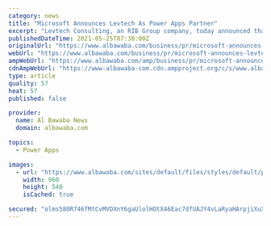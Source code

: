 ```yaml
---
category: news
title: "Microsoft Announces Levtech As Power Apps Partner"
excerpt: "Levtech Consulting, an RIB Group company, today announced that it has extended its partnership with Microsoft to be a certified Power Apps Partner Levtech Consulting, an RIB Group company ..."
publishedDateTime: 2021-05-25T07:30:00Z
originalUrl: "https://www.albawaba.com/business/pr/microsoft-announces-levtech-power-apps-partner-1429413"
webUrl: "https://www.albawaba.com/business/pr/microsoft-announces-levtech-power-apps-partner-1429413"
ampWebUrl: "https://www.albawaba.com/amp/business/pr/microsoft-announces-levtech-power-apps-partner-1429413"
cdnAmpWebUrl: "https://www-albawaba-com.cdn.ampproject.org/c/s/www.albawaba.com/amp/business/pr/microsoft-announces-levtech-power-apps-partner-1429413"
type: article
quality: 57
heat: 57
published: false

provider:
  name: Al Bawaba News
  domain: albawaba.com

topics:
  - Power Apps

images:
  - url: "https://www.albawaba.com/sites/default/files/styles/default/public/2021-05/Anilesh%20Kumar%2C%20CEO%2C%20Levtech%20Consulting.JPG?itok=FNOzJPpk"
    width: 960
    height: 540
    isCached: true

secured: "olms580R746fMtCvMVDXnY6gaUlolHOtX46Eac7dfUAJY4vLaRyaHArpjiXuXFRVdyrGkXwpxOpzELOJSAsyM/icjy1iI3WMgf3ch7kGX7qBHeOr2eLYDSpzsevk0wowLQHfHyyvo/VC1gCo68peyfznJBAwdb40VpImjt8ao1SLBlJysKTcJ692VJtlDmYX6v9bSvi2iUyHpWWii+7/9tjvL9upfswXIhy55206CxlcKSZz83NZcxJOUHD95S9+KMXuh1hY8/HKaFVh3cejGRxXiO70uG/OzUZPiVZFY0WPfd72x6YAGxD4XqNc4AWggBSE8n+zoeH+WF/vKDWdFqgDrKRslv29S5CQf1q3EwE=;EANbY3NSi7iH/YFnOAXCpg=="
---
```


